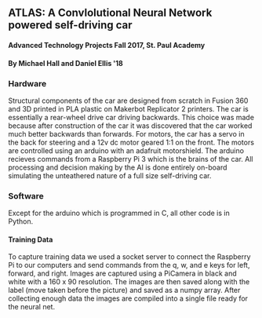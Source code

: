 ## ATLAS: A Convlolutional Neural Network powered self-driving car
#### Advanced Technology Projects Fall 2017, St. Paul Academy

#### By Michael Hall and Daniel Ellis '18

### Hardware

Structural components of the car are designed from scratch in Fusion 360 and 3D printed in PLA plastic on Makerbot Replicator 2 printers. 
The car is essentially a rear-wheel drive car driving backwards. 
This choice was made because after construction of the car it was discovered that the car worked much better backwards than forwards. 
For motors, the car has a servo in the back for steering and a 12v dc motor geared 1:1 on the front.
The motors are controlled using an arduino with an adafruit motorshield.
The arduino recieves commands from a Raspberry Pi 3 which is the brains of the car.
All processing and decision making by the AI is done entirely on-board simulating the unteathered nature of a full size self-driving car.

### Software

Except for the arduino which is programmed in C, all other code is in Python. 

#### Training Data

To capture training data we used a socket server to connect the Raspberry Pi to our computers and send commands from the q, w, and e keys for left, forward, and right. 
Images are captured using a PiCamera in black and white with a 160 x 90 resolution.
The images are then saved along with the label (move taken before the picture) and saved as a numpy array.
After collecting enough data the images are compiled into a single file ready for the neural net.

